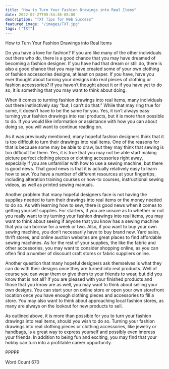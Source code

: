 ```yaml
---
title: "How to Turn Your Fashion Drawings into Real Items"
date: 2022-07-27T05:54:36-08:00
description: "TXT Tips for Web Success"
featured_image: "/images/TXT.jpg"
tags: ["TXT"]
---
```


How to Turn Your Fashion Drawings into Real Items

Do you have a love for fashion?  If you are like many of the other individuals out there who do, there is a good chance that you may have dreamed of becoming a fashion designer.  If you have had that dream or still do, there is also a good chance that you may have created some of your own clothing or fashion accessories designs, at least on paper. If you have, have you ever thought about turning your designs into real pieces of clothing or fashion accessories?  If you haven’t thought about it or if you have yet to do so, it is something that you may want to think about doing.

When it comes to turning fashion drawings into real items, many individuals out there instinctively say “but, I can’t do that.”  While that may ring true for some, it doesn’t have to be the same for you.  Yes, it isn’t always easy turning your fashion drawings into real products, but it is more than possible to do.  If you would like information or assistance with how you can about doing so, you will want to continue reading on.

As it was previously mentioned, many hopeful fashion designers think that it is too difficult to turn their drawings into real items. One of the reasons for that is because some may be able to draw, but they may think that sewing is too difficult for them.  Yes, it is true that you may not be able start making picture perfect clothing pieces or clothing accessories right away, especially if you are unfamiliar with how to use a sewing machine, but there is good news. That good news is that it is actually relatively easy to learn how to sew. You have a number of different resources at your fingertips, including alteration training courses or how-to courses, instructional sewing videos, as well as printed sewing manuals.

Another problem that many hopeful designers face is not having the supplies needed to turn their drawings into real items or the money needed to do so. As with learning how to sew, there is good news when it comes to getting yourself supplies. For starters, if you are unsure as to whether or not you really want to try turning your fashion drawings into real items, you may want to think about seeing if anyone that you know has a sewing machine that you can borrow for a week or two.  Also, if you want to buy your own sewing machine, you don’t necessarily have to buy brand new.  Yard sales, thrift stores, and online auction websites are great places to find affordable sewing machines.  As for the rest of your supplies, the like the fabric and other accessories, you may want to consider shopping online, as you can often find a number of discount craft stores or fabric suppliers online.

Another question that many hopeful designers ask themselves is what they can do with their designs once they are turned into real products. Well of course you can wear them or give them to your friends to wear, but did you know that is not all?  If you are pleased with your finished products and those that you know are as well, you may want to think about selling your own designs.  You can start your on online store or open your own storefront location once you have enough clothing pieces and accessories to fill a store. You may also want to think about approaching local fashion stores, as many are always on the lookout for new products to sell.

As outlined above, it is more than possible for you to turn your fashion drawings into real items, should you wish to do so. Turning your fashion drawings into real clothing pieces or clothing accessories, like jewelry or handbags, is a great way to express yourself and possibly even impress your friends.  In addition to being fun and exciting, you may find that your hobby can turn into a profitable career opportunity.

PPPPP

Word Count 670

